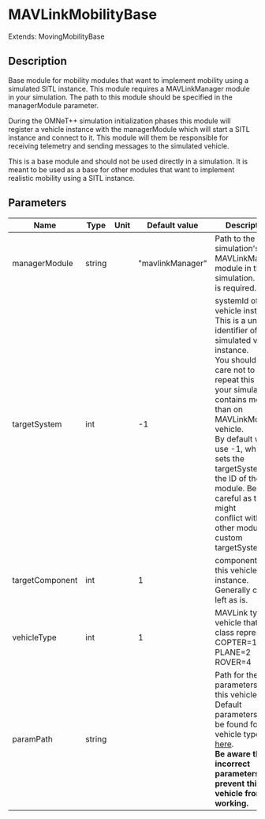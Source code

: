 # MAVLinkMobilityBase
Extends: MovingMobilityBase
## Description

 Base module for mobility modules that want to implement mobility using a simulated SITL instance.
 This module requires a MAVLinkManager module in your simulation. The path to this module should be specified in the
 managerModule parameter.

 During the OMNeT++ simulation initialization phases this module will register a vehicle instance
 with the managerModule which will start a SITL instance and connect to it. This module will them be responsible for receiving
 telemetry and sending messages to the simulated vehicle.

 This is a base module and should not be used directly in a simulation. It is meant to be used as a base for other modules that
 want to implement realistic mobility using a SITL instance.
## Parameters

| Name | Type | Unit | Default value | Description |
| ---- | ---- | ---- | ------------- | ----------- |
| managerModule | string |  | "mavlinkManager" |  Path to the simulation's MAVLinkManager module in the simulation. This is required. |
| targetSystem | int |  | -1 |  systemId of this vehicle instance. This is a unique identifier of the simulated vehicle instance.<br> You should take care not to repeat this ID if your simulation contains more than on MAVLinkMobility<br> vehicle.<br> By default will use -1, which sets the targetSystem to the ID of the module. Be careful as this might<br> conflict with other module's custom targetSystems. |
| targetComponent | int |  | 1 |  componentId of this vehicle instance. Generally can be left as is. |
| vehicleType | int |  | 1 |  MAVLink type of vehicle that this class represents<br> COPTER=1<br> PLANE=2<br> ROVER=4 |
| paramPath | string |  |  |  Path for the parameters for this vehicle.<br> Default parameters can be found for your vehicle type [here](https://github.com/ArduPilot/ardupilot/tree/master/Tools/autotest/default_params).<br> **Be aware that incorrect parameters can prevent this vehicle from working.** |
